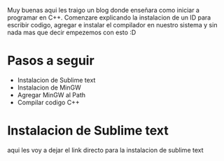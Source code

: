 
Muy buenas aqui les traigo un blog donde enseñara como iniciar a programar en C++. Comenzare explicando la instalacion de un ID para escribir codigo, agregar e instalar el compilador en nuestro sistema y sin nada mas que decir empezemos con esto :D

# Pasos a seguir

* Instalacion de Sublime text
* Instalacion de MinGW
* Agregar MinGW al Path
* Compilar codigo C++

# Instalacion de Sublime text

aqui les voy a dejar el link directo para la instalacion de sublime text [](https://www.sublimetext.com/download "Download sublime text")